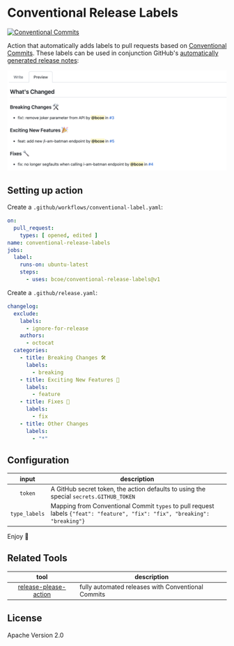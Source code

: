 # Conventional Release Labels

[![Conventional Commits](https://img.shields.io/badge/Conventional%20Commits-1.0.0-yellow.svg)](https://conventionalcommits.org)

Action that automatically adds labels to pull requests based on [Conventional Commits](https://conventionalcommits.org). These labels can be used in conjunction GitHub's
[automatically generated release notes](https://docs.github.com/en/repositories/releasing-projects-on-github/automatically-generated-release-notes):

<img width="675" src="/screenshot.png">

## Setting up action

Create a `.github/workflows/conventional-label.yaml`:

```yaml
on:
  pull_request:
    types: [ opened, edited ]
name: conventional-release-labels
jobs:
  label:
    runs-on: ubuntu-latest
    steps:
      - uses: bcoe/conventional-release-labels@v1
```

Create a `.github/release.yaml`:

```yaml
changelog:
  exclude:
    labels:
      - ignore-for-release
    authors:
      - octocat
  categories:
    - title: Breaking Changes 🛠
      labels:
        - breaking
    - title: Exciting New Features 🎉
      labels:
        - feature
    - title: Fixes 🔧
      labels:
        - fix
    - title: Other Changes
      labels:
        - "*"
```

## Configuration

| input | description |
|:---:|---|
| `token` | A GitHub secret token, the action defaults to using the special `secrets.GITHUB_TOKEN` |
| `type_labels` | Mapping from Conventional Commit `types` to pull request labels `{"feat": "feature", "fix": "fix", "breaking": "breaking"}` |

Enjoy 🎉

## Related Tools

| tool | description |
|:---:|---|
| [release-please-action](https://github.com/google-github-actions/release-please-action)   |  fully automated releases with Conventional Commits |

## License

Apache Version 2.0
